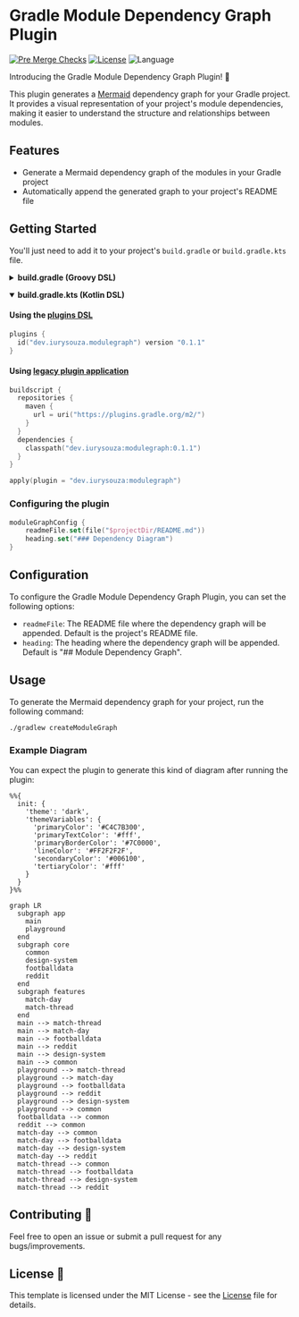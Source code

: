 # Gradle Module Dependency Graph Plugin

[![Pre Merge Checks](https://github.com/iurysza/module-graph/workflows/Pre%20Merge%20Checks/badge.svg)](https://github.com/iurysza/module-graph/actions?query=workflow%3A%22Pre+Merge+Checks%22) [![License](https://img.shields.io/github/license/cortinico/kotlin-android-template.svg)](LICENSE) ![Language](https://img.shields.io/github/languages/top/cortinico/kotlin-android-template?color=blue&logo=kotlin)

Introducing the Gradle Module Dependency Graph Plugin! 🌟

This plugin generates a [Mermaid](https://github.com/mermaid-js/mermaid) dependency graph for your Gradle project.
It provides a visual representation of your project's module dependencies, making it easier to understand the structure and relationships between modules.

## Features

- Generate a Mermaid dependency graph of the modules in your Gradle project
- Automatically append the generated graph to your project's README file

## Getting Started

You'll just need to add it to your project's `build.gradle` or `build.gradle.kts` file.

<details>
  <summary><b>build.gradle (Groovy DSL)</b></summary>

### Using the [plugins DSL](https://docs.gradle.org/current/userguide/plugins.html#sec:plugins_block)

```groovy
plugins {
  id "dev.iurysouza.modulegraph" version "0.1.1"
}
```

### Using [legacy plugin application](https://docs.gradle.org/current/userguide/plugins.html#sec:old_plugin_application)

```groovy
buildscript {
  repositories {
    maven {
      url "https://plugins.gradle.org/m2/"
    }
  }
  dependencies {
    classpath "dev.iurysouza:modulegraph:0.1.1"
  }
}

apply plugin: "dev.iurysouza.modulegraph"
```
### Configuring the plugin
```groovy
  moduleGraphConfig {
      readmeFile = file('$projectDir/README.md')
      heading = '### Dependency Diagram'
  }
```
</details>

<p></p>

<details open>
<summary><b>build.gradle.kts (Kotlin DSL)</b></summary>

<p></p>

#### Using the [plugins DSL](https://docs.gradle.org/current/userguide/plugins.html#sec:plugins_block)


```kotlin
plugins {
  id("dev.iurysouza.modulegraph") version "0.1.1"
}
```

#### Using [legacy plugin application](https://docs.gradle.org/current/userguide/plugins.html#sec:old_plugin_application)

```kotlin
buildscript {
  repositories {
    maven {
      url = uri("https://plugins.gradle.org/m2/")
    }
  }
  dependencies {
    classpath("dev.iurysouza:modulegraph:0.1.1")
  }
}

apply(plugin = "dev.iurysouza:modulegraph")
```

### Configuring the plugin

```kotlin
moduleGraphConfig {
    readmeFile.set(file("$projectDir/README.md"))
    heading.set("### Dependency Diagram")
}
```
</details>

## Configuration

To configure the Gradle Module Dependency Graph Plugin, you can set the following options:

- `readmeFile`: The README file where the dependency graph will be appended. Default is the project's README file.
- `heading`: The heading where the dependency graph will be appended. Default is "## Module Dependency Graph".

## Usage

To generate the Mermaid dependency graph for your project, run the following command:

```sh
./gradlew createModuleGraph
```

### Example Diagram

You can expect the plugin to generate this kind of diagram after running the plugin:

```mermaid
%%{
  init: {
    'theme': 'dark',
    'themeVariables': {
      'primaryColor': '#C4C7B300',
      'primaryTextColor': '#fff',
      'primaryBorderColor': '#7C0000',
      'lineColor': '#FF2F2F2F',
      'secondaryColor': '#006100',
      'tertiaryColor': '#fff'
    }
  }
}%%

graph LR
  subgraph app
    main
    playground
  end
  subgraph core
    common
    design-system
    footballdata
    reddit
  end
  subgraph features
    match-day
    match-thread
  end
  main --> match-thread
  main --> match-day
  main --> footballdata
  main --> reddit
  main --> design-system
  main --> common
  playground --> match-thread
  playground --> match-day
  playground --> footballdata
  playground --> reddit
  playground --> design-system
  playground --> common
  footballdata --> common
  reddit --> common
  match-day --> common
  match-day --> footballdata
  match-day --> design-system
  match-day --> reddit
  match-thread --> common
  match-thread --> footballdata
  match-thread --> design-system
  match-thread --> reddit
```

## Contributing 🤝

Feel free to open an issue or submit a pull request for any bugs/improvements.

## License 📄

This template is licensed under the MIT License - see the [License](License) file for details.
